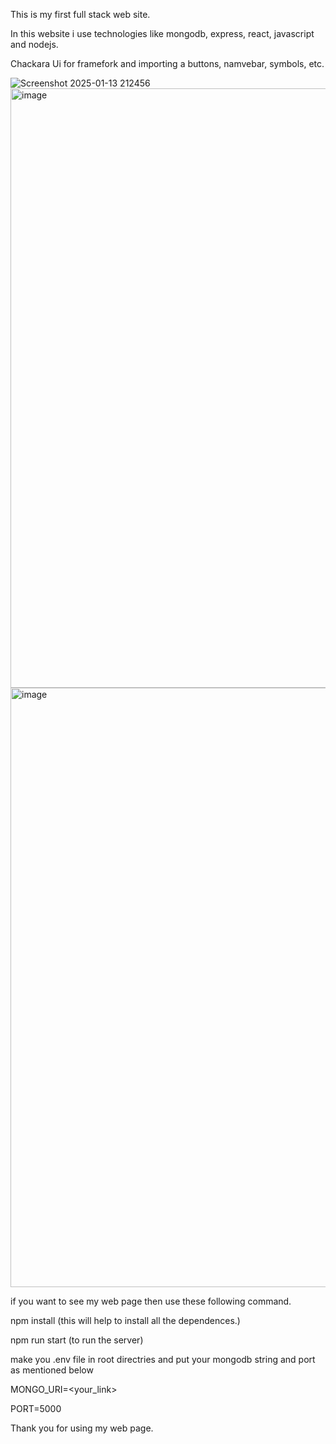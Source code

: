 This is my first full stack web site.

In this website i use technologies like mongodb, express, react, javascript and nodejs.

Chackara Ui for framefork and importing a buttons, namvebar, symbols, etc.

![Screenshot 2025-01-13 212456](https://github.com/user-attachments/assets/1066fd72-d156-4a83-b4f7-daba006fdee2)
<img width="959" alt="image" src="https://github.com/user-attachments/assets/b74a7359-ef89-4fd9-9e51-fc2d95e51994" />
<img width="959" alt="image" src="https://github.com/user-attachments/assets/d065969f-57f6-4a67-9698-4f605b2a7f6b" />

if you want to see my web page then use these following command.

npm install (this will help to install all the dependences.)

npm run start (to run the server)

make you .env file in root directries and put your mongodb string and port as mentioned below

MONGO_URI=<your_link>

PORT=5000


Thank you for using my web page.
